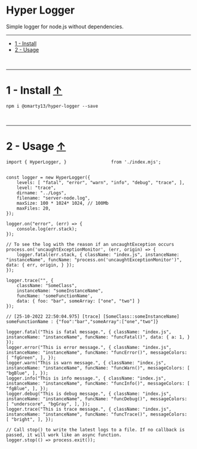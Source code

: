 <h1 id="anch_up">Hyper Logger</h1>

Simple logger for node.js without dependencies.

--------------------------------------------------------------------------------

- [1 - Install](#anch_1)
- [2 - Usage](#anch_2)


<br>


--------------------------------------------------------------------------------
<!-- ~~~~~~~~~~~~~~~~~~~~~~~~~~~~~~~~~~~~~~~~~~~~~~~~~~~~~~~~~~~~~~~~~~~~~~~ -->
<h1 id="anch_1">
	1 - Install <a href="#anch_up">↑</a>
</h1>

	npm i @omarty13/hyper-logger --save


<br>


--------------------------------------------------------------------------------
<!-- ~~~~~~~~~~~~~~~~~~~~~~~~~~~~~~~~~~~~~~~~~~~~~~~~~~~~~~~~~~~~~~~~~~~~~~~ -->
<h1 id="anch_1">
	2 - Usage <a href="#anch_up">↑</a>
</h1>

	import { HyperLogger, }                 from './index.mjs';


	const logger = new HyperLogger({
		levels: [ "fatal", "error", "warn", "info", "debug", "trace", ],
		level: "trace",
		dirname: "../Logs",
		filename: "server-node.log",
		maxSize: 100 * 1024* 1024, // 100Mb
		maxFiles: 20,
	});

	logger.on("error", (err) => {
		console.log(err.stack);
	});

	// To see the log with the reason if an uncaughtException occurs
	process.on('uncaughtExceptionMonitor', (err, origin) => {
		logger.fatal(err.stack, { className: "index.js", instanceName: "instanceName", funcName: "process.on('uncaughtExceptionMonitor')", data: { err, origin, } });
	});

	logger.trace("", {
		className: "SomeClass",
		instanceName: "someInstanceName",
		funcName: 'someFunctionName',
		data: { foo: "bar", someArray: ["one", "two"] }
	});

	// [25-10-2022 22:50:04.975] [trace] [SomeClass::someInstanceName] someFunctionName : {"foo":"bar","someArray":["one","two"]}

	logger.fatal("This is fatal message.", { className: "index.js", instanceName: "instanceName", funcName: "funcFatal()", data: { a: 1, } });
	logger.error("This is error message.", { className: "index.js", instanceName: "instanceName", funcName: "funcError()", messageColors: [ "fgGreen", ], });
	logger.warn("This is warn message.", { className: "index.js", instanceName: "instanceName", funcName: "funcWarn()", messageColors: [ "bgBlue", ], });
	logger.info("This is info message.", { className: "index.js", instanceName: "instanceName", funcName: "funcInfo()", messageColors: [ "fgBlue", ], });
	logger.debug("This is debug message.", { className: "index.js", instanceName: "instanceName", funcName: "funcDebug()", messageColors: [ "underscore", "bgGray", ], });
	logger.trace("This is trace message.", { className: "index.js", instanceName: "instanceName", funcName: "funcTrace()", messageColors: [ "bright", ], });

	// Call stop() to write the latest logs to a file. If no callback is passed, it will work like an async function.
	logger.stop(() => process.exit());
<br>
